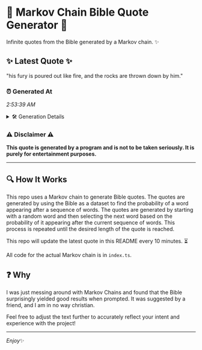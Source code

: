# 📖 Markov Chain Bible Quote Generator 📖

Infinite quotes from the Bible generated by a Markov chain. ✨

## ✨ Latest Quote ✨
"his fury is poured out like fire, and the rocks are thrown down by him."

### ⏰ Generated At
*2:53:39 AM*

<details>
    <summary>🛠️ Generation Details</summary>
    <p>
        <strong>🌱 Seed:</strong> his<br>
        <strong>🔄 Iterations:</strong> 14<br>
        <strong>📜 Context History:</strong><br>[ his ]: fury<br>[ his, fury ]: is<br>[ his, fury, is ]: poured<br>[ his, fury, is, poured ]: out<br>[ his, fury, is, poured, out ]: like<br>[ his, fury, is, poured, out, like ]: fire,<br>[ fury, is, poured, out, like, fire, ]: and<br>[ is, poured, out, like, fire,, and ]: the<br>[ poured, out, like, fire,, and, the ]: rocks<br>[ out, like, fire,, and, the, rocks ]: are<br>[ like, fire,, and, the, rocks, are ]: thrown<br>[ fire,, and, the, rocks, are, thrown ]: down<br>[ and, the, rocks, are, thrown, down ]: by<br>[ the, rocks, are, thrown, down, by ]: him.<br>
    </p>
</details>

### ⚠️ Disclaimer ⚠️
**This quote is generated by a program and is not to be taken seriously. It is purely for entertainment purposes.**

---

## 🔍 How It Works

This repo uses a Markov chain to generate Bible quotes. The quotes are generated by using the Bible as a dataset to find the probability of a word appearing after a sequence of words. The quotes are generated by starting with a random word and then selecting the next word based on the probability of it appearing after the current sequence of words. This process is repeated until the desired length of the quote is reached.

This repo will update the latest quote in this README every 10 minutes. ⏳

All code for the actual Markov chain is in `index.ts`.

## ❓ Why

I was just messing around with Markov Chains and found that the Bible surprisingly yielded good results when prompted. 
It was suggested by a friend, and I am in no way christian.

Feel free to adjust the text further to accurately reflect your intent and experience with the project!

---

*Enjoy*✨
